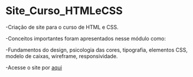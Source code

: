 # Site_Curso_HTMLeCSS

-Criação de site para o curso de HTML e CSS.

-Conceitos importantes foram apresentados nesse módulo como:

-Fundamentos do design, psicologia das cores, tipografia, elementos CSS, modelo de caixas, wireframe, responsividade.

-Acesse o site por <a href="https://gitjoaopaulo.github.io/Site_Curso_HTMLeCSS/Projeto%20M%C3%B3dulo%202%20HTML-CSS/index.html">aqui</a>
